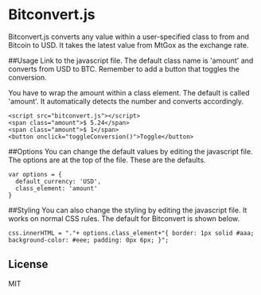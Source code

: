 Bitconvert.js
=========

Bitconvert.js converts any value within a user-specified class to from and Bitcoin to USD. It takes the latest value from MtGox as the exchange rate.

##Usage
Link to the javascript file. The default class name is 'amount' and converts from USD to BTC. Remember to add a button that toggles the conversion.

You have to wrap the amount within a class element. The default is called 'amount'. It automatically detects the number and converts accordingly.

    <script src="bitconvert.js"></script>
    <span class="amount">$ 5.24</span>
    <span class="amount">$ 1</span>
    <button onclick="toggleConversion()">Toggle</button>

##Options
You can change the default values by editing the javascript file. The options are at the top of the file. These are the defaults.

    var options = {
      default_currency: 'USD',
      class_element: 'amount'
    }

##Styling
You can also change the styling by editing the javascript file. It works on normal CSS rules. The default for Bitconvert is shown below.

    css.innerHTML = "."+ options.class_element+"{ border: 1px solid #aaa; background-color: #eee; padding: 0px 6px; }";

License
-

MIT
    